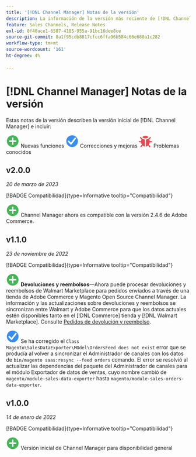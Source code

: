 ```yaml
---
title: '[!DNL Channel Manager] Notas de la versión'
description: La información de la versión más reciente de [!DNL Channel Manager] de Adobe Commerce.
feature: Sales Channels, Release Notes
exl-id: 8f40ace1-6587-4185-955a-91bc16dee8ce
source-git-commit: 8a1f95cdb8817cfcc6ffa96b584c66e680a1c282
workflow-type: tm+mt
source-wordcount: '161'
ht-degree: 4%

---
```


# [!DNL Channel Manager] Notas de la versión

Estas notas de la versión describen la versión inicial de [!DNL Channel Manager] e incluir:

![Nuevo](../assets/new.svg) Nuevas funciones
![Problema corregido](../assets/fix.svg) Correcciones y mejoras
![Problema conocido](../assets/bug.svg) Problemas conocidos


## v2.0.0

*20 de marzo de 2023*

[!BADGE Compatibilidad]{type=Informative tooltip="Compatibilidad"}

![Nuevo](../assets/new.svg)<!--CHAN-5893--> Channel Manager ahora es compatible con la versión 2.4.6 de Adobe Commerce.

## v1.1.0

*23 de noviembre de 2022*

[!BADGE Compatibilidad]{type=Informative tooltip="Compatibilidad"}

![Nuevo](../assets/new.svg)<!--CHAN-5204--> **Devoluciones y reembolsos**—Ahora puede procesar devoluciones y reembolsos de Walmart Marketplace para pedidos enviados a través de una tienda de Adobe Commerce y Magento Open Source Channel Manager. La información y las actualizaciones sobre devoluciones y reembolsos se sincronizan entre Walmart y Adobe Commerce para que los datos actuales estén disponibles tanto en el [!DNL Commerce] tienda y [!DNL Walmart Marketplace]. Consulte [Pedidos de devolución y reembolso](return-refund-orders.md).

![Fijo](../assets/fix.svg)<!--CHAN-5661--> Se ha corregido el `Class Magento\SalesDataExporter\MOdel\OrdersFeed does not exist` error que se producía al volver a sincronizar el Administrador de canales con los datos de `bin/magento saas:resync --feed orders` comando. El error se resolvió al actualizar las dependencias del paquete del Administrador de canales para el módulo Exportador de datos de ventas, cuyo nombre cambió de `magento/module-sales-data-exporter` hasta `magento/module-sales-orders-data-exporter`.

## v1.0.0

*14 de enero de 2022*

[!BADGE Compatibilidad]{type=Informative tooltip="Compatibilidad"}

![Nuevo](../assets/new.svg) Versión inicial de Channel Manager para disponibilidad general

